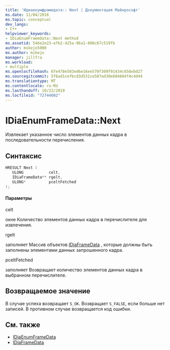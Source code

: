 ```yaml
---
title: 'Идиаенумфрамедата:: Next | Документация Майкрософт'
ms.date: 11/04/2016
ms.topic: conceptual
dev_langs:
- C++
helpviewer_keywords:
- IDiaEnumFrameData::Next method
ms.assetid: 546e2e23-efb2-425a-96a1-808c67c519fb
author: mikejo5000
ms.author: mikejo
manager: jillfra
ms.workload:
- multiple
ms.openlocfilehash: 6fe478e503ed6e16ee570f309f91434c658ebd27
ms.sourcegitcommit: 5f6ad1cefbcd3d531ce587ad30e684684f4c4d44
ms.translationtype: MT
ms.contentlocale: ru-RU
ms.lasthandoff: 10/22/2019
ms.locfileid: "72744602"
---
```

# <a name="idiaenumframedatanext"></a>IDiaEnumFrameData::Next
Извлекает указанное число элементов данных кадра в последовательности перечисления.

## <a name="syntax"></a>Синтаксис

```C++
HRESULT Next ( 
   ULONG           celt,
   IDiaFrameData** rgelt,
   ULONG*          pceltFetched
);
```

#### <a name="parameters"></a>Параметры
 celt

окне Количество элементов данных кадра в перечислителе для извлечения.

 rgelt

заполняет Массив объектов [IDiaFrameData](../../debugger/debug-interface-access/idiaframedata.md) , которые должны быть заполнены элементами данных запрошенного кадра.

 pceltFetched

заполняет Возвращает количество элементов данных кадра в выбранном перечислителе.

## <a name="return-value"></a>Возвращаемое значение
 В случае успеха возвращает `S_OK`. Возвращает `S_FALSE`, если больше нет записей. В противном случае возвращается код ошибки.

## <a name="see-also"></a>См. также
- [IDiaEnumFrameData](../../debugger/debug-interface-access/idiaenumframedata.md)
- [IDiaFrameData](../../debugger/debug-interface-access/idiaframedata.md)